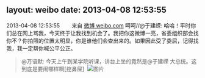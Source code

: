 layout: weibo
date: 2013-04-08 12:53:55
---
2013-04-08 12:53:55  &nbsp;&nbsp;&nbsp;&nbsp;&nbsp;&nbsp; 来自 <a href="http://weibo.com/" rel="nofollow">微博 weibo.com</a>
呵呵//@于建嵘: 哈哈！平时你们总在网上骂我，今天终于让我找到机会了。我把你这微博一亮，省委组织部会找你不？你拍照的位置太明显，你是谁他们会查出来的。如果因此受了委屈，记得找我，我一定帮你喊公平公正。
>  @万语默: 今天上午到某学院听课，讲台上坐的竟然是@于建嵘 大总统。这到底是要闹哪样啊[挖鼻屎] ​​​
>  ![图片](https://ww2.sinaimg.cn/large/4d705f61jw1e3hxkh79nbj.jpg)
